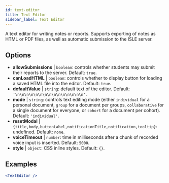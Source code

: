 ```yaml
---
id: text-editor
title: Text Editor
sidebar_label: Text Editor
---
```


A text editor for writing notes or reports. Supports exporting of notes as HTML or PDF files, as well as automatic submission to the ISLE server.

## Options

* __allowSubmissions__ | `boolean`: controls whether students may submit their reports to the server. Default: `true`.
* __canLoadHTML__ | `boolean`: controls whether to display button for loading a saved HTML file into the editor. Default: `true`.
* __defaultValue__ | `string`: default text of the editor. Default: `'\n\n\n\n\n\n\n\n\n\n\n\n\n\n\n'`.
* __mode__ | `string`: controls text editing mode (either `individual` for a personal document, `group` for a document per groups, `collaborative` for a single document for everyone, or `cohort` for a document per cohort). Default: `'individual'`.
* __resetModal__ | `{title,body,buttonLabel,notificationTitle,notification,tooltip}`: undefined. Default: `none`.
* __voiceTimeout__ | `number`: time in milliseconds after a chunk of recorded voice input is inserted. Default: `5000`.
* __style__ | `object`: CSS inline styles. Default: `{}`.


## Examples

```jsx live
<TextEditor />
```

